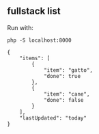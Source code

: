 ## fullstack list

Run with:
```
php -S localhost:8000
```

```
{
    "items": [
        {
            "item": "gatto",
            "done": true
        },
        {
            "item": "cane",
            "done": false
        }
    ],
    "lastUpdated": "today"
}
```